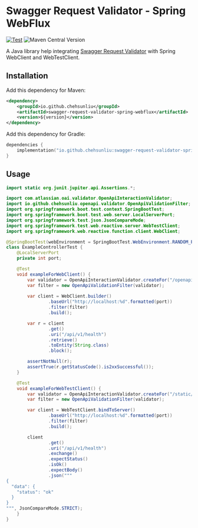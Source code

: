 # Swagger Request Validator - Spring WebFlux

[![Test](https://github.com/chehsunliu/swagger-request-validator-spring-webflux/actions/workflows/test.yml/badge.svg)](https://github.com/chehsunliu/swagger-request-validator-spring-webflux/actions/workflows/test.yml)
![Maven Central Version](https://img.shields.io/maven-central/v/io.github.chehsunliu.openapi/swagger-request-validator-spring-webflux)

A Java library help integrating [Swagger Request Validator](https://bitbucket.org/atlassian/swagger-request-validator)
with Spring WebClient and WebTestClient.

## Installation

Add this dependency for Maven:

```xml
<dependency>
    <groupId>io.github.chehsunliu</groupId>
    <artifactId>swagger-request-validator-spring-webflux</artifactId>
    <version>${version}</version>
</dependency>
```

Add this dependency for Gradle:

```kotlin
dependencies {
    implementation("io.github.chehsunliu:swagger-request-validator-spring-webflux:${version}")
}
```

## Usage

```java
import static org.junit.jupiter.api.Assertions.*;

import com.atlassian.oai.validator.OpenApiInteractionValidator;
import io.github.chehsunliu.openapi.validator.OpenApiValidationFilter;
import org.springframework.boot.test.context.SpringBootTest;
import org.springframework.boot.test.web.server.LocalServerPort;
import org.springframework.test.json.JsonCompareMode;
import org.springframework.test.web.reactive.server.WebTestClient;
import org.springframework.web.reactive.function.client.WebClient;

@SpringBootTest(webEnvironment = SpringBootTest.WebEnvironment.RANDOM_PORT)
class ExampleControllerTest {
    @LocalServerPort
    private int port;

    @Test
    void exampleForWebClient() {
        var validator = OpenApiInteractionValidator.createFor("/openapi/swagger.yaml").build();
        var filter = new OpenApiValidationFilter(validator);
        
        var client = WebClient.builder()
                .baseUrl("http://localhost:%d".formatted(port))
                .filter(filter)
                .build();

        var r = client
                .get()
                .uri("/api/v1/health")
                .retrieve()
                .toEntity(String.class)
                .block();

        assertNotNull(r);
        assertTrue(r.getStatusCode().is2xxSuccessful());
    }

    @Test
    void exampleForWebTestClient() {
        var validator = OpenApiInteractionValidator.createFor("/static/openapi/swagger.yaml").build();
        var filter = new OpenApiValidationFilter(validator);

        var client = WebTestClient.bindToServer()
                .baseUrl("http://localhost:%d".formatted(port))
                .filter(filter)
                .build();

        client
                .get()
                .uri("/api/v1/health")
                .exchange()
                .expectStatus()
                .isOk()
                .expectBody()
                .json("""
{
  "data": {
    "status": "ok"
  }
}
""", JsonCompareMode.STRICT);
    }
}
```
